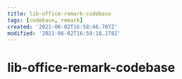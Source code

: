 ```yaml
---
title: lib-office-remark-codebase
tags: [codebase, remark]
created: '2021-06-02T16:58:46.707Z'
modified: '2021-06-02T16:59:18.278Z'
---
```


# lib-office-remark-codebase


